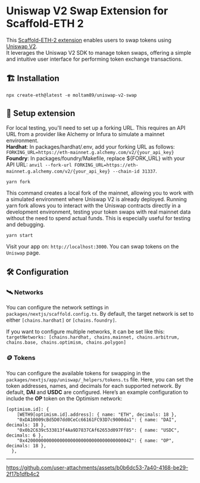 # Uniswap V2 Swap Extension for Scaffold-ETH 2

This [Scaffold-ETH-2 extension](https://docs.scaffoldeth.io/extensions/) enables users to swap tokens using [Uniswap V2](https://docs.uniswap.org/contracts/V2/concepts/protocol-overview/how-uniswap-works).  
It leverages the Uniswap V2 SDK to manage token swaps, offering a simple and intuitive user interface for performing token exchange transactions.

## 🏗 Installation

```
npx create-eth@latest -e moltam89/uniswap-v2-swap
```

## 🚀 Setup extension
For local testing, you'll need to set up a forking URL. This requires an API URL from a provider like Alchemy or Infura to simulate a mainnet environment.  
**Hardhat**: In packages/hardhat/.env, add your forking URL as follows: `FORKING_URL=https://eth-mainnet.g.alchemy.com/v2/{your_api_key}`  
**Foundry**: In packages/foundry/Makefile, replace ${FORK_URL} with your API URL: `anvil --fork-url FORKING_URL=https://eth-mainnet.g.alchemy.com/v2/{your_api_key} --chain-id 31337`.

```
yarn fork
```
This command creates a local fork of the mainnet, allowing you to work with a simulated environment where Uniswap V2 is already deployed. Running yarn fork allows you to interact with the Uniswap contracts directly in a development environment, testing your token swaps with real mainnet data without the need to spend actual funds. This is especially useful for testing and debugging.


```
yarn start
```
Visit your app on: `http://localhost:3000`. You can swap tokens on the `Uniswap` page.

## 🛠️ Configuration

### 🛰️ Networks

You can configure the network settings in `packages/nextjs/scaffold.config.ts`. By default, the target network is set to either `[chains.hardhat]` or `[chains.foundry]`.

If you want to configure multiple networks, it can be set like this:  
`targetNetworks: [chains.hardhat, chains.mainnet, chains.arbitrum, chains.base, chains.optimism, chains.polygon]`

### 🪙 Tokens

You can configure the available tokens for swapping in the `packages/nextjs/app/uniswap/_helpers/tokens.ts` file. Here, you can set the token addresses, names, and decimals for each supported network. 
By default, **DAI** and **USDC** are configured. Here’s an example configuration to include the **OP** token on the Optimism network:
```
[optimism.id]: {
    [WETH9[optimism.id].address]: { name: "ETH", decimals: 18 },
    "0xDA10009cBd5D07dd0CeCc66161FC93D7c9000da1": { name: "DAI", decimals: 18 },
    "0x0b2C639c533813f4Aa9D7837CAf62653d097Ff85": { name: "USDC", decimals: 6 },
    "0x4200000000000000000000000000000000000042": { name: "OP", decimals: 18 },
  },
```
___
https://github.com/user-attachments/assets/b0b6dc53-7a40-4168-be29-2f17b1dfb4c2

